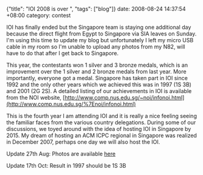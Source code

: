 {"title": "IOI 2008 is over  ", "tags": ["blog"]}
date: 2008-08-24 14:37:54 +08:00
category: contest

IOI has finally ended but the Singapore team is staying one additional day
because the direct flight from Egypt to Singapore via SIA leaves on Sunday. I'm
using this time to update my blog but unfortunately I left my micro USB cable
in my room so I'm unable to upload any photos from my N82, will have to do that
after I get back to Singapore.

This year, the contestants won 1 silver and 3 bronze medals, which is an improvement over the 1 silver and 2 bronze medals from last year. More importantly, everyone got a medal. Singapore has taken part in IOI since 1992 and the only other years which we achieved this was in 1997 (1S 3B) and 2001 (2G 2S). A detailed listing of our achievements in IOI is available from the NOI website, [http://www.comp.nus.edu.sg/~noi/infonoi.html](http://www.comp.nus.edu.sg/%7Enoi/infonoi.html)

This is the fourth year I am attending IOI and it is really a nice feeling
seeing the familiar faces from the various country delegations. During some of
our discussions, we toyed around with the idea of hosting IOI in Singapore by
2015. My dream of hosting an ACM ICPC regional in Singapore was realized in
December 2007, perhaps one day we will also host the IOI.

Update 27th Aug: Photos are available [here](http://algorithmics.comp.nus.edu.sg/wiki/gallery/egypt_2008)

Update 17th Oct: Result in 1997 should be 1S 3B
